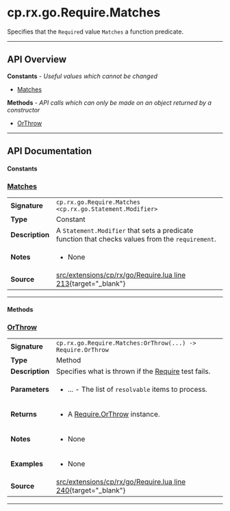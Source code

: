 # cp.rx.go.Require.Matches

Specifies that the `Require`d value `Matches` a function predicate.

---

## API Overview
**Constants** - _Useful values which cannot be changed_
 * [Matches](#matches)

**Methods** - _API calls which can only be made on an object returned by a constructor_
 * [OrThrow](#orthrow)


---

## API Documentation

#### Constants


### [Matches](#matches)

|                                             |                                                                                     |
| --------------------------------------------|-------------------------------------------------------------------------------------|
| **Signature**                               | `cp.rx.go.Require.Matches <cp.rx.go.Statement.Modifier>`                                                                    |
| **Type**                                    | Constant                                                                     |
| **Description**                             | A `Statement.Modifier` that sets a predicate function that checks values from the `requirement`.                                                                     |
| **Notes**                                   | <ul><li>None</li></ul> |
| **Source**                                  | [src/extensions/cp/rx/go/Require.lua line 213](https://github.com/CommandPost/CommandPost/blob/develop/src/extensions/cp/rx/go/Require.lua#L213){target="_blank"} |

---

#### Methods


### [OrThrow](#orthrow)

|                                             |                                                                                     |
| --------------------------------------------|-------------------------------------------------------------------------------------|
| **Signature**                               | `cp.rx.go.Require.Matches:OrThrow(...) -> Require.OrThrow`                                                                    |
| **Type**                                    | Method                                                                     |
| **Description**                             | Specifies what is thrown if the [Require](cp.rx.go.Require.md) test fails.                                                                     |
| **Parameters**                              | <ul><li>...  - The list of `resolvable` items to process.</li></ul> |
| **Returns**                                 | <ul><li>A [Require.OrThrow](cp.rx.go.Require.OrThrow.md) instance.</li></ul>          |
| **Notes**                                   | <ul><li>None</li></ul> |
| **Examples**                                | <ul><li>None</li></ul> |
| **Source**                                  | [src/extensions/cp/rx/go/Require.lua line 240](https://github.com/CommandPost/CommandPost/blob/develop/src/extensions/cp/rx/go/Require.lua#L240){target="_blank"} |

---

